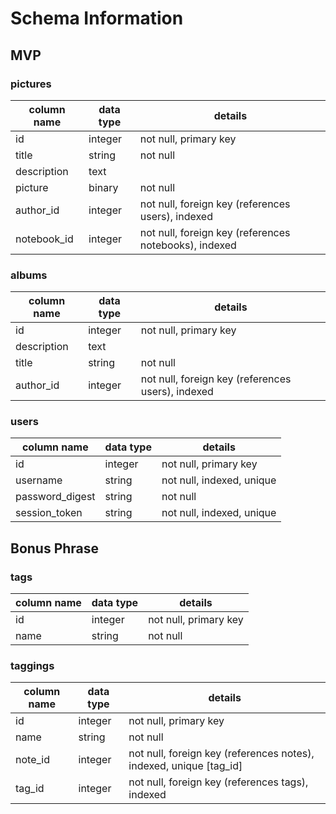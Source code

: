 # Schema Information
## MVP
### pictures
column name | data type | details
------------|-----------|-----------------------
id          | integer   | not null, primary key
title       | string    | not null
description | text      |
picture     | binary    | not null 
author_id   | integer   | not null, foreign key (references users), indexed
notebook_id | integer   | not null, foreign key (references notebooks), indexed

### albums
column name | data type | details
------------|-----------|-----------------------
id          | integer   | not null, primary key
description | text      |
title       | string    | not null
author_id   | integer   | not null, foreign key (references users), indexed

### users
column name     | data type | details
----------------|-----------|-----------------------
id              | integer   | not null, primary key
username        | string    | not null, indexed, unique
password_digest | string    | not null
session_token   | string    | not null, indexed, unique

## Bonus Phrase
### tags
column name | data type | details
------------|-----------|-----------------------
id          | integer   | not null, primary key
name        | string    | not null

### taggings
column name | data type | details
------------|-----------|-----------------------
id          | integer   | not null, primary key
name        | string    | not null
note_id     | integer   | not null, foreign key (references notes), indexed, unique [tag_id]
tag_id      | integer   | not null, foreign key (references tags), indexed